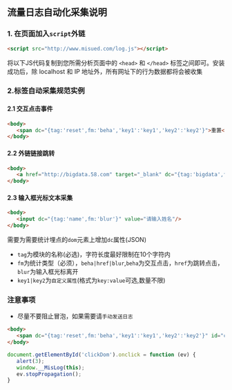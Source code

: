 ## 流量日志自动化采集说明

### 1. 在页面加入`script`外链
```html
<script src="http://www.misued.com/log.js"></script>
```
将以下JS代码复制到您所需分析页面中的 `<head>` 和 `</head>` 标签之间即可。安装成功后，除 localhost 和 IP 地址外，所有网址下的行为数据都将会被收集

### 2.标签自动采集规范实例

#### 2.1 交互点击事件
```html
<body>
   <span dc="{tag:'reset',fm:'beha','key1':'key1','key2':'key2'}">重置</span>
</body>
```

#### 2.2 外链链接跳转
```html
<body>
   <a href="http://bigdata.58.com" target="_blank" dc="{tag:'bigdata',fm:'href','key1':'key1','key2':'key2'}">大数据</a>
</body>
```

#### 2.3 输入框光标文本采集
```html
<body>
   <input dc="{tag:'name',fm:'blur'}" value="请输入姓名"/>
</body>
```

需要为需要统计埋点的`dom`元素上增加`dc`属性(JSON)
- `tag`为模块的名称(必选)，字符长度最好限制在10个字符内
- `fm`为统计类型（必须），`beha|href|blur`,`beha`为交互点击，`href`为跳转点击，`blur`为输入框光标离开
- `key1|key2`为`自定义属性`(格式为`key:value`可选,数量不限)

### 注意事项
- 尽量不要阻止冒泡，如果需要请`手动发送日志`
```html
<body>
   <span dc="{tag:'reset',fm:'beha','key1':'key1','key2':'key2'}" id="clickDom">我会阻止冒泡</span>
</body>
```
```javascript
document.getElementById('clickDom').onclick = function (ev) {
   alert(3);
   window.__MisLog(this);
   ev.stopPropagation();
}
```

